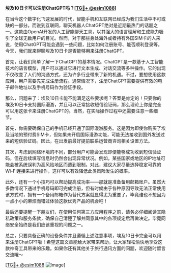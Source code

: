 **埃及10日卡可以注册ChatGPT吗？[[TG💪+ @esim1088](https://t.me/s/esim1088)]**

在当今这个数字化飞速发展的时代，智能手机和互联网已经成为我们生活中不可或缺的一部分。而说到互联网，聊天机器人ChatGPT绝对是近期最热门的话题之一。这款由OpenAI开发的人工智能聊天工具，以其强大的语言理解和生成能力吸引了全球无数用户的目光。然而，对于那些身处海外或者持有外国SIM卡的人来说，使用ChatGPT可能会遇到一些问题，比如如何注册账号、能否顺利登录等。今天，我们就来聊聊埃及10日卡是否能够用来注册ChatGPT。

首先，让我们简单了解一下ChatGPT的基本情况。ChatGPT是一款基于人工智能技术的语言模型，用户可以通过它进行文本生成、对话交流等多种操作。它的出现不仅改变了人们的沟通方式，还为许多行业带来了新的机遇。不过，要想使用这款应用，用户需要先完成注册流程。通常情况下，注册ChatGPT需要提供有效的电子邮件地址以及手机号码作为验证手段。

那么，问题来了：埃及10日卡能不能满足这些要求呢？答案是肯定的！只要你的埃及10日卡支持国际漫游，并且可以正常接收短信验证码，那么理论上你是完全可以用这张卡来注册ChatGPT的。当然，在实际操作过程中还需要注意一些细节。

首先，你需要确保自己的手机已经开通了国际漫游服务。这是因为即使你购买了埃及当地的预付费SIM卡，但如果未开启国际漫游功能，可能无法接收到国外发送过来的短信验证码。因此，在出发前最好提前联系运营商咨询相关设置方法。

其次，考虑到网络环境的不同，部分用户可能会发现即便能够成功收到短信验证码，但在后续填写信息时仍然会出现异常状况。例如，某些国家或地区的IP地址可能会被系统误判为高风险地区而遭到限制。对此，建议大家尽量选择稳定可靠的Wi-Fi连接来进行操作，这样可以有效降低此类风险发生的概率。

此外，还有一个小技巧可以帮助提高成功率——那就是准备备用邮箱账户。虽然大多数情况下通过手机号码即可完成注册，但有时候由于各种原因导致无法正常使用该方式时，拥有一个备用邮箱作为替代方案就显得尤为重要了。毕竟谁也不想因为一点小小的麻烦而错过体验这款优秀产品的机会吧！

最后还要提醒一下朋友们，在使用任何第三方应用程序之前，请务必仔细阅读其隐私政策和服务条款，确保自己清楚了解并同意其中的各项规定后再做决定。毕竟网络安全始终是我们应该重视的问题之一。

总之，只要具备正确的设备条件并且遵循上述注意事项，埃及10日卡完全可以用来注册ChatGPT啦！希望这篇文章能给大家带来帮助，让大家轻松愉快地享受这款神奇工具带来的乐趣。如果你还有其他关于旅行通讯方面的问题，欢迎随时留言交流哦～

[[TG💪+ @esim1088](https://t.me/s/esim1088) ![Image](https://i.postimg.cc/4NQfJmqS/Snipaste-2025-05-13-00-14-12.png)]